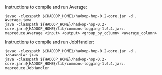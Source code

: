 Instructions to compile and run Average:

 ```javac -classpath ${HADOOP_HOME}/hadoop-hop-0.2-core.jar -d . Average.java``` <br>
 ```java -classpath ${HADOOP_HOME}/hadoop-hop-0.2-core.jar:${HADOOP_HOME}/lib/commons-logging-1.0.4.jar:. mapreduce.Average <input> <output> <group_by_column> <average_column>```

Instructions to compile and run JobHandler:

 ```javac -classpath ${HADOOP_HOME}/hadoop-hop-0.2-core.jar -d . JobHandler.java``` <br>
 ```java -classpath ${HADOOP_HOME}/hadoop-hop-0.2-core.jar:${HADOOP_HOME}/lib/commons-logging-1.0.4.jar:. mapreduce.JobHandler```
